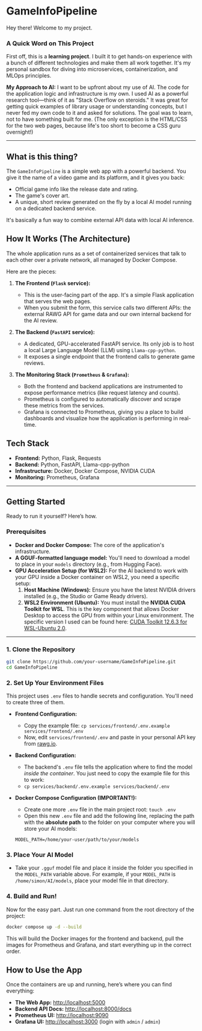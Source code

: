 # GameInfoPipeline

Hey there! Welcome to my project.

### A Quick Word on This Project

First off, this is a **learning project**. I built it to get hands-on experience with a bunch of different technologies and make them all work together. It's my personal sandbox for diving into microservices, containerization, and MLOps principles.

**My Approach to AI:** I want to be upfront about my use of AI. The code for the application logic and infrastructure is my own. I used AI as a powerful research tool—think of it as "Stack Overflow on steroids." It was great for getting quick examples of library usage or understanding concepts, but I never fed my own code to it and asked for solutions. The goal was to learn, not to have something built for me. (The only exception is the HTML/CSS for the two web pages, because life's too short to become a CSS guru overnight!)

---

## What is this thing?

The `GameInfoPipeline` is a simple web app with a powerful backend. You give it the name of a video game and its platform, and it gives you back:

*   Official game info like the release date and rating.
*   The game's cover art.
*   A unique, short review generated on the fly by a local AI model running on a dedicated backend service.

It's basically a fun way to combine external API data with local AI inference.

## How It Works (The Architecture)

The whole application runs as a set of containerized services that talk to each other over a private network, all managed by Docker Compose.

Here are the pieces:

1.  **The Frontend (`Flask` service):**
    *   This is the user-facing part of the app. It's a simple Flask application that serves the web pages.
    *   When you submit the form, this service calls two different APIs: the external RAWG API for game data and our own internal backend for the AI review.

2.  **The Backend (`FastAPI` service):**
    *   A dedicated, GPU-accelerated FastAPI service. Its only job is to host a local Large Language Model (LLM) using `Llama-cpp-python`.
    *   It exposes a single endpoint that the frontend calls to generate game reviews.

3.  **The Monitoring Stack (`Prometheus` & `Grafana`):**
    *   Both the frontend and backend applications are instrumented to expose performance metrics (like request latency and counts).
    *   Prometheus is configured to automatically discover and scrape these metrics from the services.
    *   Grafana is connected to Prometheus, giving you a place to build dashboards and visualize how the application is performing in real-time.

## Tech Stack

*   **Frontend:** Python, Flask, Requests
*   **Backend:** Python, FastAPI, Llama-cpp-python
*   **Infrastructure:** Docker, Docker Compose, NVIDIA CUDA
*   **Monitoring:** Prometheus, Grafana

---

## Getting Started

Ready to run it yourself? Here’s how.

### Prerequisites

*   **Docker and Docker Compose:** The core of the application's infrastructure.
*   **A GGUF-formatted language model:** You'll need to download a model to place in your `models` directory (e.g., from Hugging Face).
*   **GPU Acceleration Setup (for WSL2):** For the AI backend to work with your GPU inside a Docker container on WSL2, you need a specific setup:
    1.  **Host Machine (Windows):** Ensure you have the latest NVIDIA drivers installed (e.g., the Studio or Game Ready drivers).
    2.  **WSL2 Environment (Ubuntu):** You must install the **NVIDIA CUDA Toolkit for WSL**. This is the key component that allows Docker Desktop to access the GPU from within your Linux environment. The specific version I used can be found here: [CUDA Toolkit 12.6.3 for WSL-Ubuntu 2.0](https://developer.nvidia.com/cuda-12-6-3-download-archive?target_os=Linux&target_arch=x86_64&Distribution=WSL-Ubuntu&target_version=2.0&target_type=deb_local).

---

### 1. Clone the Repository

```bash
git clone https://github.com/your-username/GameInfoPipeline.git
cd GameInfoPipeline
```

### 2. Set Up Your Environment Files

This project uses `.env` files to handle secrets and configuration. You'll need to create three of them.

*   **Frontend Configuration:**
    *   Copy the example file: `cp services/frontend/.env.example services/frontend/.env`
    *   Now, edit `services/frontend/.env` and paste in your personal API key from [rawg.io](https://rawg.io/apidocs).

*   **Backend Configuration:**
    *   The backend's `.env` file tells the application where to find the model *inside the container*. You just need to copy the example file for this to work:
    *   `cp services/backend/.env.example services/backend/.env`

*   **Docker Compose Configuration (IMPORTANT!):**
    *   Create one more `.env` file in the main project root: `touch .env`
    *   Open this new `.env` file and add the following line, replacing the path with the **absolute path** to the folder on your computer where you will store your AI models:
    ```
    MODEL_PATH=/home/your-user/path/to/your/models
    ```

### 3. Place Your AI Model

*   Take your `.gguf` model file and place it inside the folder you specified in the `MODEL_PATH` variable above. For example, if your `MODEL_PATH` is `/home/simon/AI/models`, place your model file in that directory.

### 4. Build and Run!

Now for the easy part. Just run one command from the root directory of the project:

```bash
docker compose up -d --build
```

This will build the Docker images for the frontend and backend, pull the images for Prometheus and Grafana, and start everything up in the correct order.

## How to Use the App

Once the containers are up and running, here’s where you can find everything:

*   **The Web App:** [http://localhost:5000](http://localhost:5000)
*   **Backend API Docs:** [http://localhost:8000/docs](http://localhost:8000/docs)
*   **Prometheus UI:** [http://localhost:9090](http://localhost:9090)
*   **Grafana UI:** [http://localhost:3000](http://localhost:3000) (login with `admin` / `admin`)